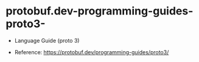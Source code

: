 # protobuf.dev-programming-guides-proto3-

- Language Guide (proto 3)

- Reference: https://protobuf.dev/programming-guides/proto3/
